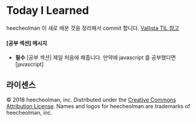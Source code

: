 # Today I Learned

heecheolman 이 새로 배운 것을 정리해서 commit 합니다. [Vallista TIL 참고](https://github.com/Vallista/TIL)

#### [공부 섹션] 메시지

- **필수** [공부 섹션] 제일 처음에 해줍니다. 만약에 javascript 를 공부했다면 [javascript]

## 라이센스
 © 2018 heecheolman, inc. Distributed under the [Creative Commons Attribution License](https://creativecommons.org/licenses/by/3.0/).
Names and logos for heecheolman are trademarks of heecheolman, inc.
